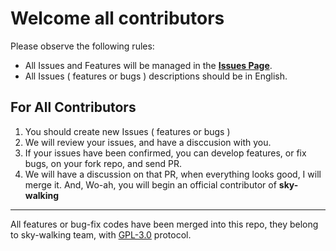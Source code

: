 # Welcome all contributors

Please observe the following rules:
* All Issues and Features will be managed in the [**Issues Page**](https://github.com/wu-sheng/sky-walking/issues).
* All Issues ( features or bugs ) descriptions should be in English.

## For All Contributors
1. You should create new Issues ( features or bugs )
1. We will review your issues, and have a disccusion with you.
1. If your issues have been confirmed, you can develop features, or fix bugs, on your fork repo, and send PR.
1. We will have a discussion on that PR, when everything looks good, I will merge it. And, Wo-ah, you will begin an official contributor of **sky-walking**

---

All features or bug-fix codes have been merged into this repo, they belong to sky-walking team, with [GPL-3.0](https://github.com/wu-sheng/sky-walking/blob/master/LICENSE) protocol.
